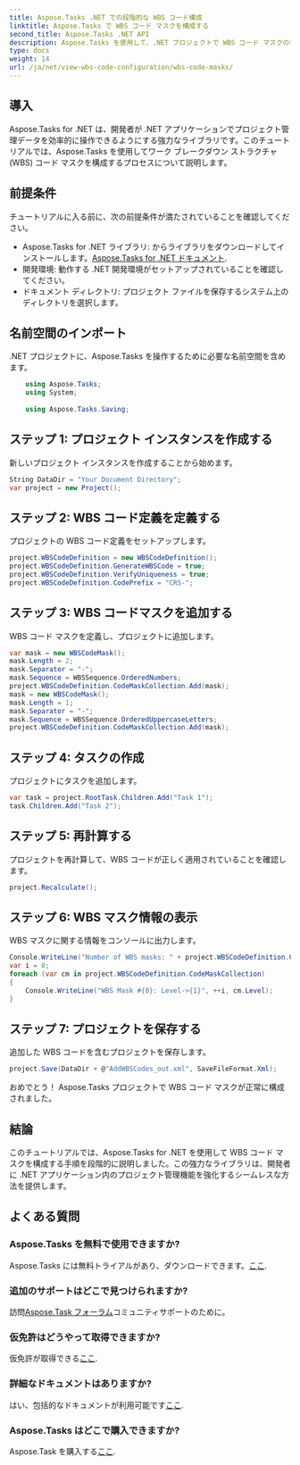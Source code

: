 ```yaml
---
title: Aspose.Tasks .NET での段階的な WBS コード構成
linktitle: Aspose.Tasks で WBS コード マスクを構成する
second_title: Aspose.Tasks .NET API
description: Aspose.Tasks を使用して、.NET プロジェクトで WBS コード マスクの構成を段階的に確認します。プロジェクト管理機能を簡単に強化します。
type: docs
weight: 14
url: /ja/net/view-wbs-code-configuration/wbs-code-masks/
---
```

## 導入
Aspose.Tasks for .NET は、開発者が .NET アプリケーションでプロジェクト管理データを効率的に操作できるようにする強力なライブラリです。このチュートリアルでは、Aspose.Tasks を使用してワーク ブレークダウン ストラクチャ (WBS) コード マスクを構成するプロセスについて説明します。
## 前提条件
チュートリアルに入る前に、次の前提条件が満たされていることを確認してください。
-  Aspose.Tasks for .NET ライブラリ: からライブラリをダウンロードしてインストールします。[Aspose.Tasks for .NET ドキュメント](https://reference.aspose.com/tasks/net/).
- 開発環境: 動作する .NET 開発環境がセットアップされていることを確認してください。
- ドキュメント ディレクトリ: プロジェクト ファイルを保存するシステム上のディレクトリを選択します。
## 名前空間のインポート
.NET プロジェクトに、Aspose.Tasks を操作するために必要な名前空間を含めます。
```csharp
    using Aspose.Tasks;
    using System;
    
    using Aspose.Tasks.Saving;
```
## ステップ 1: プロジェクト インスタンスを作成する
新しいプロジェクト インスタンスを作成することから始めます。
```csharp
String DataDir = "Your Document Directory";
var project = new Project();
```
## ステップ 2: WBS コード定義を定義する
プロジェクトの WBS コード定義をセットアップします。
```csharp
project.WBSCodeDefinition = new WBSCodeDefinition();
project.WBSCodeDefinition.GenerateWBSCode = true;
project.WBSCodeDefinition.VerifyUniqueness = true;
project.WBSCodeDefinition.CodePrefix = "CRS-";
```
## ステップ 3: WBS コードマスクを追加する
WBS コード マスクを定義し、プロジェクトに追加します。
```csharp
var mask = new WBSCodeMask();
mask.Length = 2;
mask.Separator = "-";
mask.Sequence = WBSSequence.OrderedNumbers;
project.WBSCodeDefinition.CodeMaskCollection.Add(mask);
mask = new WBSCodeMask();
mask.Length = 1;
mask.Separator = "-";
mask.Sequence = WBSSequence.OrderedUppercaseLetters;
project.WBSCodeDefinition.CodeMaskCollection.Add(mask);
```
## ステップ 4: タスクの作成
プロジェクトにタスクを追加します。
```csharp
var task = project.RootTask.Children.Add("Task 1");
task.Children.Add("Task 2");
```
## ステップ 5: 再計算する
プロジェクトを再計算して、WBS コードが正しく適用されていることを確認します。
```csharp
project.Recalculate();
```
## ステップ 6: WBS マスク情報の表示
WBS マスクに関する情報をコンソールに出力します。
```csharp
Console.WriteLine("Number of WBS masks: " + project.WBSCodeDefinition.CodeMaskCollection.Count);
var i = 0;
foreach (var cm in project.WBSCodeDefinition.CodeMaskCollection)
{
    Console.WriteLine("WBS Mask #{0}: Level->{1}", ++i, cm.Level);
}
```
## ステップ 7: プロジェクトを保存する
追加した WBS コードを含むプロジェクトを保存します。
```csharp
project.Save(DataDir + @"AddWBSCodes_out.xml", SaveFileFormat.Xml);
```
おめでとう！ Aspose.Tasks プロジェクトで WBS コード マスクが正常に構成されました。
## 結論
このチュートリアルでは、Aspose.Tasks for .NET を使用して WBS コード マスクを構成する手順を段階的に説明しました。この強力なライブラリは、開発者に .NET アプリケーション内のプロジェクト管理機能を強化するシームレスな方法を提供します。

## よくある質問
### Aspose.Tasks を無料で使用できますか?
 Aspose.Tasks には無料トライアルがあり、ダウンロードできます。[ここ](https://releases.aspose.com/).
### 追加のサポートはどこで見つけられますか?
訪問[Aspose.Task フォーラム](https://forum.aspose.com/c/tasks/15)コミュニティサポートのために。
### 仮免許はどうやって取得できますか?
仮免許が取得できる[ここ](https://purchase.aspose.com/temporary-license/).
### 詳細なドキュメントはありますか?
はい、包括的なドキュメントが利用可能です[ここ](https://reference.aspose.com/tasks/net/).
### Aspose.Tasks はどこで購入できますか?
 Aspose.Task を購入する[ここ](https://purchase.aspose.com/buy).